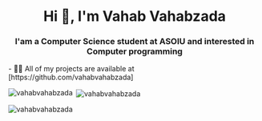 <h1 align="center">Hi 👋, I'm Vahab Vahabzada</h1>
<h3 align="center">I'am a Computer Science student at ASOIU and interested in Computer programming</h3>
- 👨‍💻 All of my projects are available at [https://github.com/vahabvahabzada]

<p align="left">
</p>

<p><img align="left" src="https://github-readme-stats.vercel.app/api/top-langs?username=vahabvahabzada&show_icons=true&locale=en&layout=compact" alt="vahabvahabzada" /></p>

<p>&nbsp;<img align="center" src="https://github-readme-stats.vercel.app/api?username=vahabvahabzada&show_icons=true&locale=en" alt="vahabvahabzada" /></p>

<p><img align="center" src="https://github-readme-streak-stats.herokuapp.com/?user=vahabvahabzada&" alt="vahabvahabzada" /></p>

